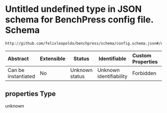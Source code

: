 # Untitled undefined type in JSON schema for BenchPress config file. Schema

```txt
http://github.com/felixleopoldo/benchpress/schema/config.schema.json#/definitions/standard_sampling/properties
```




| Abstract            | Extensible | Status         | Identifiable            | Custom Properties | Additional Properties | Access Restrictions | Defined In                                                                  |
| :------------------ | ---------- | -------------- | ----------------------- | :---------------- | --------------------- | ------------------- | --------------------------------------------------------------------------- |
| Can be instantiated | No         | Unknown status | Unknown identifiability | Forbidden         | Allowed               | none                | [config.schema.json\*](../../out/config.schema.json "open original schema") |

## properties Type

unknown
